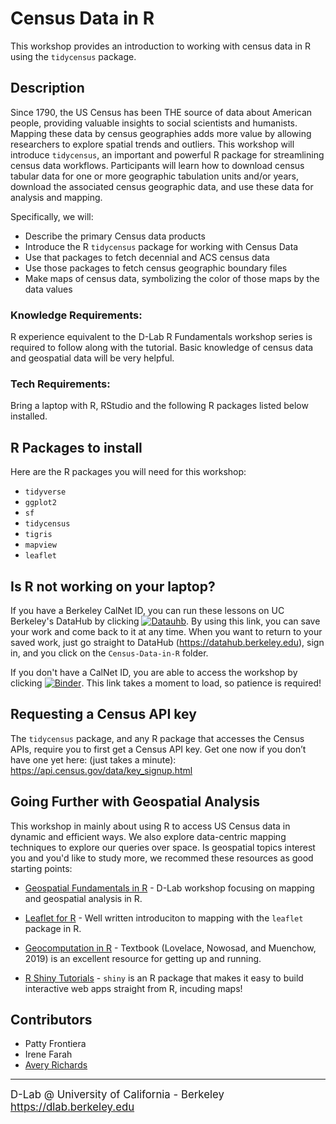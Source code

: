 # Census Data in R

This workshop provides an introduction to working with census data in R using the `tidycensus` package. 

## Description

Since 1790, the US Census has been THE source of data about American people, providing valuable insights to social scientists and humanists. Mapping these data by census geographies adds more value by allowing researchers to explore spatial trends and outliers. This workshop will introduce `tidycensus`, an important and powerful R package for streamlining census data workflows. Participants will learn how to download census tabular data for one or more geographic tabulation units and/or years, download the associated census geographic data, and use these data for analysis and mapping. 

Specifically, we will:

- Describe the primary Census data products
- Introduce the R `tidycensus` package for working with Census Data
- Use that packages to fetch decennial and ACS census data
- Use those packages to fetch census geographic boundary files
- Make maps of census data, symbolizing the color of those maps by the data values

### Knowledge Requirements: 

R experience equivalent to the D-Lab R Fundamentals workshop series is required to follow along with the tutorial. Basic knowledge of census data and geospatial data will be very helpful. 

### Tech Requirements:

Bring a laptop with R, RStudio and the following R packages listed below installed.


## R Packages to install

Here are the R packages you will need for this workshop:

- `tidyverse`
- `ggplot2`
- `sf`
- `tidycensus` 
- `tigris`
- `mapview`
- `leaflet`

## Is R not working on your laptop? 

If you have a Berkeley CalNet ID, you can run these lessons on UC Berkeley's DataHub by clicking [![Datauhb](https://img.shields.io/badge/launch-datahub-blue)](https://datahub.berkeley.edu/hub/user-redirect/git-pull?repo=https%3A%2F%2Fgithub.com%2FAverysaurus%2FCensus-Data-in-R-1&urlpath=rstudio%2F&branch=master). By using this link, you can save your work and come back to it at any time. When you want to return to your saved work, just go straight to DataHub (https://datahub.berkeley.edu), sign in, and you click on the `Census-Data-in-R` folder.

If you don't have a CalNet ID, you are able to access the workshop by clicking [![Binder](https://mybinder.org/badge_logo.svg)](https://mybinder.org/v2/gh/Averysaurus/Census-Data-in-R/HEAD?urlpath=rstudio). This link takes a moment to load, so patience is required! 


## Requesting a Census API key

The `tidycensus` package, and any R package that accesses the Census APIs, require you to first get a Census API key. Get one now if you don’t have one yet here: (just takes a minute): https://api.census.gov/data/key_signup.html


## Going Further with Geospatial Analysis

This workshop in mainly about using R to access US Census data in dynamic and efficient ways. We also explore data-centric mapping techniques to explore our queries over space. Is geospatial topics interest you and you'd like to study more, we recommed these resources as good starting points: 


* [Geospatial Fundamentals in R](https://github.com/dlab-berkeley/R-Geospatial-Fundamentals) - D-Lab workshop focusing on mapping and geospatial analysis in R.

* [Leaflet for R](https://rstudio.github.io/leaflet/) - Well written introduciton to mapping with the `leaflet` package in R. 

* [Geocomputation in R](https://geocompr.robinlovelace.net/) - Textbook (Lovelace, Nowosad, and Muenchow, 2019) is an excellent resource for getting up and running.

* [R Shiny Tutorials](https://shiny.rstudio.com/tutorial/) - `shiny` is an R package that makes it easy to build interactive web apps straight from R, incuding maps! 


## Contributors
* Patty Frontiera
* Irene Farah
* [Avery Richards](https://github.com/Averysaurus)

---
<div style="display:inline-block;vertical-align:middle;align:left">
    <div style="font-size:larger">D-Lab @ University of California - Berkeley
    </br>
    <a href="https://dlab.berkeley.edu" target="_blank">https://dlab.berkeley.edu</a>
    </br>
    &nbsp;
    </div>
</div>
